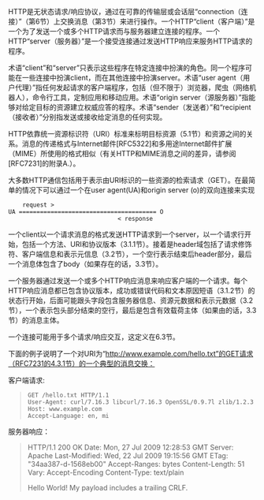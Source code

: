 HTTP是无状态请求/响应协议，通过在可靠的传输层或会话层“connection（连接）”（第6节）上交换消息（第3节）来进行操作。一个HTTP“client（客户端）”是一个为了发送一个或多个HTTP请求而与服务器建立连接的程序。一个HTTP“server（服务器）”是一个接受连接通过发送HTTP响应来服务HTTP请求的程序。

术语“client”和“server”只表示这些程序在特定连接中扮演的角色。同一个程序可能在一些连接中扮演client，而在其他连接中扮演server。术语“user agent（用户代理）”指任何发起请求的客户端程序，包括（但不限于）浏览器，爬虫（网络机器人），命令行工具，定制应用和移动应用。术语“origin server（源服务器）”指能够对给定目标的资源建立权威应答的程序。术语“sender（发送者）”和“recipient（接收者）”分别指发送或接收给定消息的任何实现。

HTTP依靠统一资源标识符（URI）标准来标明目标资源（5.1节）和资源之间的关系。消息的传递格式与Internet邮件[RFC5322]和多用途Internet邮件扩展（MIME）所使用的格式相似（有关HTTP和MIME消息之间的差异，请参阅[RFC7231]的附录A.）。



大多数HTTP通信包括用于表示由URI标识的一些资源的检索请求（GET）。在最简单的情况下可以通过一个在user agent(UA)和origin server (o)的双向连接来实现

```
	request >
UA ======================================= O
		                       < response
```

一个client以一个请求消息的格式发送HTTP请求到一个server，以一个请求行开始，包括一个方法、URI和协议版本（3.1.1节）。接着是header域包括了请求修饰符、客户端信息和表示元信息（3.2节），一个空行表示结束后header部分，最后一个消息体包含了body（如果存在的话，3.3节）。

一个服务器通过发送一个或多个HTTP响应消息来响应客户端的一个请求。每个HTTP响应消息都已包含协议版本，成功或错误代码和文本原因短语（3.1.2节）的状态行开始，后面可能跟头字段包含服务器信息、资源元数据和表示元数据（3.2节），一个表示包头部分结束的空行，最后是包含有效载荷主体（如果由的话，3.3节）的消息主体。

一个连接可能用于多个请求/响应交互，这定义在6.3节。

下面的例子说明了一个对URI为“http://www.example.com/hello.txt”的GET请求（RFC7231的4.3.1节）的一个典型的消息交换：

客户端请求:

> ```
> GET /hello.txt HTTP/1.1
> User-Agent: curl/7.16.3 libcurl/7.16.3 OpenSSL/0.9.7l zlib/1.2.3
> Host: www.example.com
> Accept-Language: en, mi
> ```

服务器响应：

> HTTP/1.1 200 OK
> Date: Mon, 27 Jul 2009 12:28:53 GMT
> Server: Apache
> Last-Modified: Wed, 22 Jul 2009 19:15:56 GMT
> ETag: "34aa387-d-1568eb00"
> Accept-Ranges: bytes
> Content-Length: 51
> Vary: Accept-Encoding
> Content-Type: text/plain
>
> Hello World! My payload includes a trailing CRLF.
